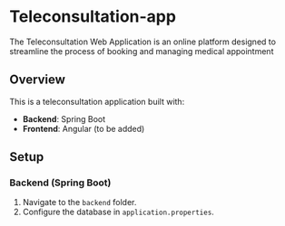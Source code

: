 # Teleconsultation-app
The Teleconsultation Web Application is an online platform designed to streamline the process of booking and managing medical appointment

## Overview
This is a teleconsultation application built with:
- **Backend**: Spring Boot
- **Frontend**: Angular (to be added)

## Setup

### Backend (Spring Boot)
1. Navigate to the `backend` folder.
2. Configure the database in `application.properties`.
